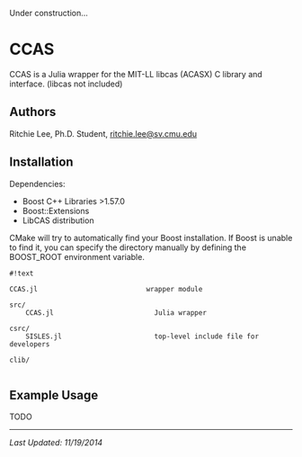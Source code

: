 Under construction...

# CCAS

CCAS is a Julia wrapper for the MIT-LL libcas (ACASX) C library and interface.  (libcas not included)

## Authors

Ritchie Lee, Ph.D. Student, ritchie.lee@sv.cmu.edu

## Installation

Dependencies: 
* Boost C++ Libraries  >1.57.0
* Boost::Extensions
* LibCAS distribution


CMake will try to automatically find your Boost installation.  If Boost is unable to find it, you can specify the directory manually by defining the BOOST_ROOT environment variable.

```
#!text

CCAS.jl                           wrapper module

src/
    CCAS.jl                         Julia wrapper

csrc/
    SISLES.jl                       top-level include file for developers

clib/


```

## Example Usage

TODO


***

*Last Updated: 11/19/2014*